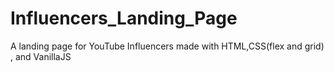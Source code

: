 # Influencers_Landing_Page
A landing page for YouTube Influencers made with HTML,CSS(flex and grid) , and  VanillaJS
